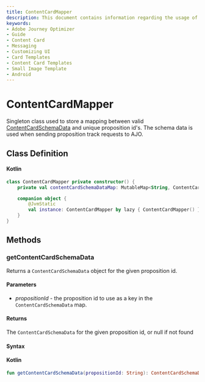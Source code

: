 ```yaml
---
title: ContentCardMapper
description: This document contains information regarding the usage of the Content Card Mapper.
keywords:
- Adobe Journey Optimizer
- Guide
- Content Card
- Messaging
- Customizing UI
- Card Templates
- Content Card Templates
- Small Image Template
- Android
---
```


# ContentCardMapper

Singleton class used to store a mapping between valid [ContentCardSchemaData](../../../public-classes/content-card-schema-data.md#android-interface) and unique proposition id's. The schema data is used when sending proposition track requests to AJO.

## Class Definition

<CodeBlock slots="heading, code" repeat="1" languages="Kotlin" />

#### Kotlin

```kotlin
class ContentCardMapper private constructor() {
    private val contentCardSchemaDataMap: MutableMap<String, ContentCardSchemaData> = HashMap()

    companion object {
        @JvmStatic
        val instance: ContentCardMapper by lazy { ContentCardMapper() }
    }
}
```

## Methods

### getContentCardSchemaData

Returns a `ContentCardSchemaData` object for the given proposition id.

#### Parameters

- _propositionId_ - the proposition id to use as a key in the `ContentCardSchemaData` map.

#### Returns

The `ContentCardSchemaData` for the given proposition id, or null if not found

#### Syntax

<CodeBlock slots="heading, code" repeat="1" languages="Kotlin" />

#### Kotlin

```kotlin
fun getContentCardSchemaData(propositionId: String): ContentCardSchemaData?
```
